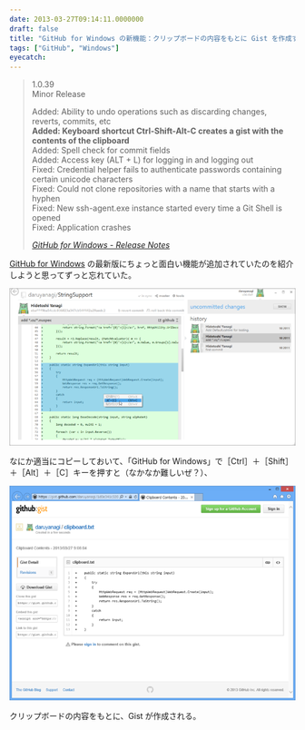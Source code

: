 ```yaml
---
date: 2013-03-27T09:14:11.0000000
draft: false
title: "GitHub for Windows の新機能：クリップボードの内容をもとに Gist を作成する"
tags: ["GitHub", "Windows"]
eyecatch: 
---
```


<blockquote cite="http://windows.github.com/release-notes.html">
<p>1.0.39<br />
Minor Release</p><p>Added: Ability to undo operations such as discarding changes, reverts, commits, etc<br />
<b>Added: Keyboard shortcut Ctrl-Shift-Alt-C creates a gist with the contents of the clipboard</b><br />
Added: Spell check for commit fields<br />
Added: Access key (ALT + L) for logging in and logging out<br />
Fixed: Credential helper fails to authenticate passwords containing certain unicode characters<br />
Fixed: Could not clone repositories with a name that starts with a hyphen<br />
Fixed: New ssh-agent.exe instance started every time a Git Shell is opened<br />
Fixed: Application crashes</p>

<cite><a href="http://windows.github.com/release-notes.html">GitHub for Windows - Release Notes</a></cite>
</blockquote>
<p><a href="http://windows.github.com/">GitHub for Windows</a> の最新版にちょっと面白い機能が追加されていたのを紹介しようと思ってずっと忘れていた。</p><p><span itemscope itemtype="http://schema.org/Photograph"><img src="20130327091210.png" alt="f:id:daruyanagi:20130327091210p:plain" title="f:id:daruyanagi:20130327091210p:plain" class="hatena-fotolife" itemprop="image"></span></p><p>なにか適当にコピーしておいて、「GitHub for Windows」で［Ctrl］＋［Shift］＋［Alt］＋［C］キーを押すと（なかなか難しいぜ？）、</p><p><span itemscope itemtype="http://schema.org/Photograph"><img src="20130327091309.png" alt="f:id:daruyanagi:20130327091309p:plain" title="f:id:daruyanagi:20130327091309p:plain" class="hatena-fotolife" itemprop="image"></span></p><p>クリップボードの内容をもとに、Gist が作成される。</p>
